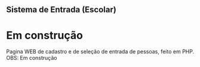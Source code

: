 ## Sistema de Entrada (Escolar)
# Em construção
Pagina WEB de cadastro e de seleção de entrada de pessoas, feito em PHP. OBS: Em construção
